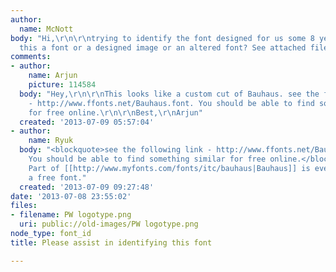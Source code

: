 ```yaml
---
author:
  name: McNott
body: "Hi,\r\n\r\ntrying to identify the font designed for us some 8 years ago. Is
  this a font or a designed image or an altered font? See attached file.[img:sites/default/files/old-images/Primary-Water2_4745.jpg]"
comments:
- author:
    name: Arjun
    picture: 114584
  body: "Hey,\r\n\r\nThis looks like a custom cut of Bauhaus. see the following link
    - http://www.ffonts.net/Bauhaus.font. You should be able to find something similar
    for free online.\r\n\r\nBest,\r\nArjun"
  created: '2013-07-09 05:57:04'
- author:
    name: Ryuk
  body: "<blockquote>see the following link - http://www.ffonts.net/Bauhaus.font.
    You should be able to find something similar for free online.</blockquote>\r\n...
    Part of [[http://www.myfonts.com/fonts/itc/bauhaus|Bauhaus]] is everything except
    a free font."
  created: '2013-07-09 09:27:48'
date: '2013-07-08 23:55:02'
files:
- filename: PW logotype.png
  uri: public://old-images/PW logotype.png
node_type: font_id
title: Please assist in identifying this font

---
```

